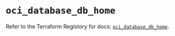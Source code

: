 # `oci_database_db_home`

Refer to the Terraform Registory for docs: [`oci_database_db_home`](https://registry.terraform.io/providers/oracle/oci/6.18.0/docs/resources/database_db_home).
